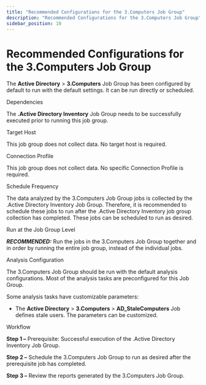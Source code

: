 ```yaml
---
title: "Recommended Configurations for the 3.Computers Job Group"
description: "Recommended Configurations for the 3.Computers Job Group"
sidebar_position: 10
---
```


# Recommended Configurations for the 3.Computers Job Group

The **Active Directory** > **3.Computers** Job Group has been configured by default to run with the
default settings. It can be run directly or scheduled.

Dependencies

The **.Active Directory Inventory** Job Group needs to be successfully executed prior to running
this job group.

Target Host

This job group does not collect data. No target host is required.

Connection Profile

This job group does not collect data. No specific Connection Profile is required.

Schedule Frequency

The data analyzed by the 3.Computers Job Group jobs is collected by the .Active Directory Inventory
Job Group. Therefore, it is recommended to schedule these jobs to run after the .Active Directory
Inventory job group collection has completed. These jobs can be scheduled to run as desired.

Run at the Job Group Level

**_RECOMMENDED:_** Run the jobs in the 3.Computers Job Group together and in order by running the
entire job group, instead of the individual jobs.

Analysis Configuration

The 3.Computers Job Group should be run with the default analysis configurations. Most of the
analysis tasks are preconfigured for this Job Group.

Some analysis tasks have customizable parameters:

- The **Active Directory** > **3.Computers** > **AD_StaleComputers** Job defines stale users. The
  parameters can be customized.

Workflow

**Step 1 –** Prerequisite: Successful execution of the .Active Directory Inventory Job Group.

**Step 2 –** Schedule the 3.Computers Job Group to run as desired after the prerequisite job has
completed.

**Step 3 –** Review the reports generated by the 3.Computers Job Group.
